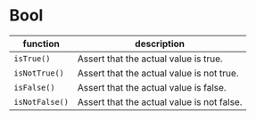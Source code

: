 # Bool


| function | description |
| --- | --- |
|` isTrue() `                       | Assert that the actual value is true. |
|` isNotTrue() `                    | Assert that the actual value is not true. |
|` isFalse() `                      | Assert that the actual value is false. |
|` isNotFalse() `                   | Assert that the actual value is not false. |
